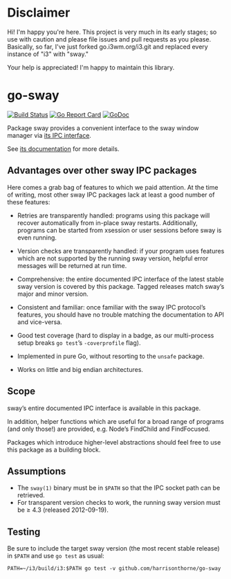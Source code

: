 # Disclaimer

Hi! I'm happy you're here. This project is very much in its early stages; so use
with caution and please file issues and pull requests as you please. Basically,
so far, I've just forked go.i3wm.org/i3.git and replaced every instance of "i3"
with "sway."

Your help is appreciated! I'm happy to maintain this library.

# go-sway

[![Build Status](https://travis-ci.org/i3/go-i3.svg?branch=master)](https://travis-ci.org/i3/go-i3)
[![Go Report Card](https://goreportcard.com/badge/go.i3wm.org/i3)](https://goreportcard.com/report/go.i3wm.org/i3)
[![GoDoc](https://godoc.org/github.com/gumieri/go-sway?status.svg)](https://godoc.org/github.com/gumieri/go-sway)

Package sway provides a convenient interface to the sway window manager via [its IPC
interface](https://i3wm.org/docs/ipc.html).

See [its documentation](https://godoc.org/github.com/gumieri/go-sway) for more details.

## Advantages over other sway IPC packages

Here comes a grab bag of features to which we paid attention. At the time of
writing, most other sway IPC packages lack at least a good number of these
features:

* Retries are transparently handled: programs using this package will recover
  automatically from in-place sway restarts. Additionally, programs can be started
  from xsession or user sessions before sway is even running.

* Version checks are transparently handled: if your program uses features which
  are not supported by the running sway version, helpful error messages will be
  returned at run time.

* Comprehensive: the entire documented IPC interface of the latest stable sway
  version is covered by this package. Tagged releases match sway’s major and minor
  version.

* Consistent and familiar: once familiar with the sway IPC protocol’s features,
  you should have no trouble matching the documentation to API and vice-versa.

* Good test coverage (hard to display in a badge, as our multi-process setup
  breaks `go test`’s `-coverprofile` flag).

* Implemented in pure Go, without resorting to the `unsafe` package.

* Works on little and big endian architectures.

## Scope

sway’s entire documented IPC interface is available in this package.

In addition, helper functions which are useful for a broad range of programs
(and only those!) are provided, e.g. Node’s FindChild and FindFocused.

Packages which introduce higher-level abstractions should feel free to use this
package as a building block.

## Assumptions

* The `sway(1)` binary must be in `$PATH` so that the IPC socket path can be retrieved.
* For transparent version checks to work, the running sway version must be ≥ 4.3 (released 2012-09-19).

## Testing

Be sure to include the target sway version (the most recent stable release) in
`$PATH` and use `go test` as usual:

```shell
PATH=~/i3/build/i3:$PATH go test -v github.com/harrisonthorne/go-sway
```
